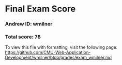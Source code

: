 
Final Exam Score
================

### Andrew ID: wmilner

### Total score: 78

To view this file with formatting, visit the following page: https://github.com/CMU-Web-Application-Development/wmilner/blob/grades/exam_wmilner.md

